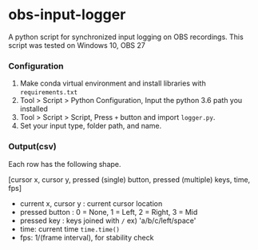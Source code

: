 # obs-input-logger
A python script for synchronized input logging on OBS recordings.
This script was tested on Windows 10, OBS 27

### Configuration
1. Make conda virtual environment and install libraries with `requirements.txt`
2. Tool > Script > Python Configuration, Input the python 3.6 path you installed
3. Tool > Script > Script, Press `+` button and import `logger.py`.
4. Set your input type, folder path, and name.

### Output(csv)
Each row has the following shape.

[cursor x, cursor y, pressed (single) button, pressed (multiple) keys, time, fps]
- current x, cursor y : current cursor location
- pressed button : 0 = None, 1 = Left, 2 = Right, 3 = Mid
- pressed key : keys joined with `/` ex) 'a/b/c/left/space'
- time: current time `time.time()`
- fps: 1/(frame interval), for stability check
